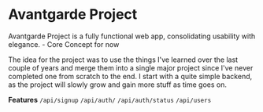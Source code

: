# Avantgarde Project

Avantgarde Project is a fully functional web app, consolidating usability with elegance. - Core Concept for now

The idea for the project was to use the things I've learned over the last couple of years and merge them into a single major project since I've never completed one from scratch to the end. I start with a quite simple backend, as the project will slowly grow and gain more stuff as time goes on.

**Features**
`/api/signup`
`/api/auth/`
`/api/auth/status`
`/api/users`
